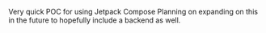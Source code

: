 Very quick POC for using Jetpack Compose
Planning on expanding on this in the future to hopefully include a backend as well.
